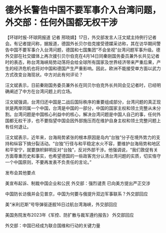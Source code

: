 # 德外长警告中国不要军事介入台湾问题，外交部：任何外国都无权干涉

【环球时报-环球网报道 记者
邢晓婧】17日，外交部发言人汪文斌主持例行记者会。有记者提问称，据报道，德国外长贝尔伯克接受德媒采访称，其在访华期间警告中国不要军事介入台湾问题，德国和七国集团“不会坐视”台湾问题军事升级。德外交部在社交媒体上再次援引贝尔伯克在4月14日同秦刚国务委员兼外长共见记者时的表态，称台湾海峡局势动荡将会给全球所有国家及世界经济带来严重后果，产生的经济危机也将对中国和德国产生严重影响。因此，欧洲不能接受单方面以武力方式改变台海现状。中方对此有何评论？

汪文斌表示，日前秦刚国务委员兼外长在同贝尔伯克外长共同会见记者时，已经明确阐述了中方在台湾问题上的立场。

汪文斌强调，台湾归还中国是二战后国际秩序的重要组成部分，台湾问题的真正现状是两岸同属一个中国，台湾是中国的一部分，中国的国家主权和领土完整从未分割。台湾问题是中国核心利益中的核心，解决台湾问题是中国人自己的事，任何外国都无权干涉，也不要指望中国会因外部施压而在维护自身主权和领土完整问题上有任何退让。

汪文斌表示，近年来，台海局势紧张的根本原因是岛内“台独”分子在境外势力的支持和纵容下搞分裂活动。“台独”行径与和平稳定水火不容，要维护台海局势和地区和平安宁，就要旗帜鲜明反对“台独”，反对外部干涉。他强调说，“我们敦促有关方面尊重历史和事实，也希望德国的一些政客充分认清台湾问题的实质，切实恪守一个中国原则，不要再发表不负责任的言论。”

发布会其他要点

美宣布起诉、制裁中国企业和公民 外交部：强烈谴责 已向美方提出严正交涉

中国防长访俄并会见普京，中国为何要与俄提升双边军事联系？外交部回应

美“米利厄斯”号导弹驱逐舰16日过航台湾海峡，外交部回应

美国务院发布2023年《军控、防扩散与裁军遵约报告》 外交部回应

外交部：中国已经成为联合国维和行动的关键力量

